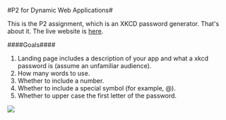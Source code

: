 #P2 for Dynamic Web Applications#

 This is the P2 assignment, which is an XKCD password generator. That's about it. The live website is <a href="https://codeyourcloud.com/harvard/harvard-p2/">here</a>.

####Goals####

<ol>
	<li>Landing page includes a description of your app and what a xkcd password is (assume an unfamiliar audience).</li>
	<li>How many words to use.</li>
	<li>Whether to include a number.</li>
	<li>Whether to include a special symbol (for example, @).</li>
	<li>Whether to upper case the first letter of the password.</li>
</ol>

<img src="http://imgs.xkcd.com/comics/password_strength.png">

